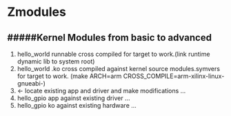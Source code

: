 Zmodules
========

#####Kernel Modules from basic to advanced
------------------------------------------

 1. hello_world runnable cross compiled for target to work.(link runtime dynamic lib to system root)
 2. hello_world .ko cross compiled against kernel source modules.symvers for target to work. (make ARCH=arm CROSS_COMPILE=arm-xilinx-linux-gnueabi-)
 3. <- locate existing app and driver and make modifications ...
 4. hello_gpio app against existing driver ...
 5. hello_gpio ko against existing hardware ...
